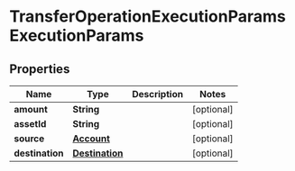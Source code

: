 

# TransferOperationExecutionParamsExecutionParams


## Properties

| Name | Type | Description | Notes |
|------------ | ------------- | ------------- | -------------|
|**amount** | **String** |  |  [optional] |
|**assetId** | **String** |  |  [optional] |
|**source** | [**Account**](Account.md) |  |  [optional] |
|**destination** | [**Destination**](Destination.md) |  |  [optional] |



